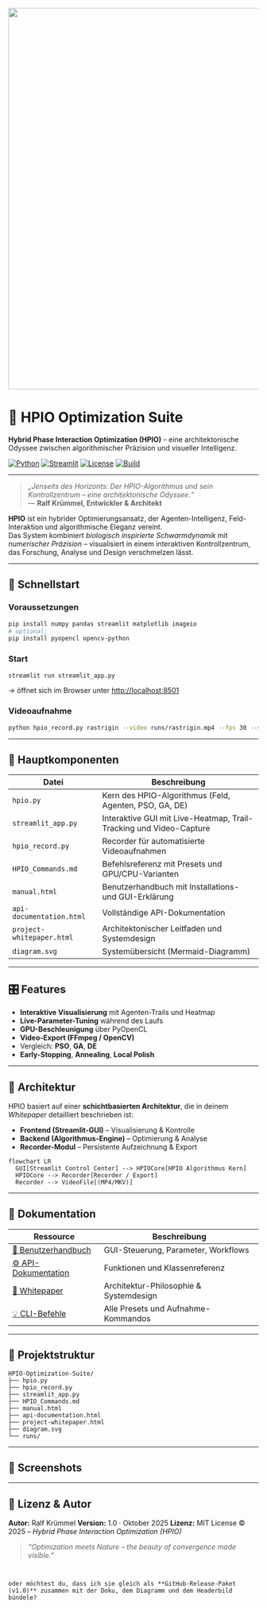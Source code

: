 
<p align="center">
  <img width="1408" height="768" alt="Herunterladen" src="https://github.com/user-attachments/assets/917dc33a-243b-4fb2-90fa-0d1355d74346" />
</p>

# 🧠 HPIO Optimization Suite  
**Hybrid Phase Interaction Optimization (HPIO)** – eine architektonische Odyssee zwischen algorithmischer Präzision und visueller Intelligenz.

[![Python](https://img.shields.io/badge/Python-3.12+-blue.svg)](https://www.python.org/)
[![Streamlit](https://img.shields.io/badge/Framework-Streamlit-red.svg)](https://streamlit.io/)
[![License](https://img.shields.io/badge/License-MIT-green.svg)](LICENSE)
[![Build](https://img.shields.io/badge/Status-Stable-success.svg)](#)

---

> *„Jenseits des Horizonts: Der HPIO-Algorithmus und sein Kontrollzentrum – eine architektonische Odyssee.“*  
> — **Ralf Krümmel, Entwickler & Architekt**

**HPIO** ist ein hybrider Optimierungsansatz, der Agenten-Intelligenz, Feld-Interaktion und algorithmische Eleganz vereint.  
Das System kombiniert *biologisch inspirierte Schwarmdynamik* mit *numerischer Präzision* – visualisiert in einem interaktiven Kontrollzentrum, das Forschung, Analyse und Design verschmelzen lässt.

---

## 🚀 Schnellstart

### Voraussetzungen
```bash
pip install numpy pandas streamlit matplotlib imageio
# optional:
pip install pyopencl opencv-python
````

### Start

```bash
streamlit run streamlit_app.py
```

→ öffnet sich im Browser unter [http://localhost:8501](http://localhost:8501)

### Videoaufnahme

```bash
python hpio_record.py rastrigin --video runs/rastrigin.mp4 --fps 30 --size 1280x720 --overlay
```

---

## 🧩 Hauptkomponenten

| Datei                     | Beschreibung                                                       |
| ------------------------- | ------------------------------------------------------------------ |
| `hpio.py`                 | Kern des HPIO-Algorithmus (Feld, Agenten, PSO, GA, DE)             |
| `streamlit_app.py`        | Interaktive GUI mit Live-Heatmap, Trail-Tracking und Video-Capture |
| `hpio_record.py`          | Recorder für automatisierte Videoaufnahmen                         |
| `HPIO_Commands.md`        | Befehlsreferenz mit Presets und GPU/CPU-Varianten                  |
| `manual.html`             | Benutzerhandbuch mit Installations- und GUI-Erklärung              |
| `api-documentation.html`  | Vollständige API-Dokumentation                                     |
| `project-whitepaper.html` | Architektonischer Leitfaden und Systemdesign                       |
| `diagram.svg`             | Systemübersicht (Mermaid-Diagramm)                                 |

---

## 🎛️ Features

* **Interaktive Visualisierung** mit Agenten-Trails und Heatmap
* **Live-Parameter-Tuning** während des Laufs
* **GPU-Beschleunigung** über PyOpenCL
* **Video-Export (FFmpeg / OpenCV)**
* Vergleich: **PSO**, **GA**, **DE**
* **Early-Stopping**, **Annealing**, **Local Polish**

---

## 🧠 Architektur

HPIO basiert auf einer **schichtbasierten Architektur**, die in deinem *Whitepaper* detailliert beschrieben ist:

* **Frontend (Streamlit-GUI)** – Visualisierung & Kontrolle
* **Backend (Algorithmus-Engine)** – Optimierung & Analyse
* **Recorder-Modul** – Persistente Aufzeichnung & Export

```mermaid
flowchart LR
  GUI[Streamlit Control Center] --> HPIOCore[HPIO Algorithmus Kern]
  HPIOCore --> Recorder[Recorder / Export]
  Recorder --> VideoFile[(MP4/MKV)]
```

---

## 📘 Dokumentation

| Ressource                                      | Beschreibung                           |
| ---------------------------------------------- | -------------------------------------- |
| [🧭 Benutzerhandbuch](manual.html)             | GUI-Steuerung, Parameter, Workflows    |
| [⚙️ API-Dokumentation](api-documentation.html) | Funktionen und Klassenreferenz         |
| [📄 Whitepaper](project-whitepaper.html)       | Architektur-Philosophie & Systemdesign |
| [💡 CLI-Befehle](HPIO_Commands.md)             | Alle Presets und Aufnahme-Kommandos    |

---

## 📂 Projektstruktur

```plaintext
HPIO-Optimization-Suite/
├── hpio.py
├── hpio_record.py
├── streamlit_app.py
├── HPIO_Commands.md
├── manual.html
├── api-documentation.html
├── project-whitepaper.html
├── diagram.svg
└── runs/
```

---

## 📸 Screenshots

---

## 📄 Lizenz & Autor

**Autor:** Ralf Krümmel
**Version:** 1.0 · Oktober 2025
**Lizenz:** MIT License
© 2025 – *Hybrid Phase Interaction Optimization (HPIO)*

> *“Optimization meets Nature – the beauty of convergence made visible.”*

```


oder möchtest du, dass ich sie gleich als **GitHub-Release-Paket (v1.0)** zusammen mit der Doku, dem Diagramm und dem Headerbild bündele?
```

